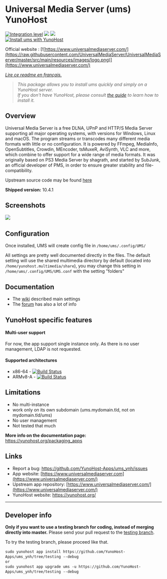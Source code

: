 # Universal Media Server (ums)  YunoHost


[![Integration level](https://dash.yunohost.org/integration/ums.svg)](https://dash.yunohost.org/appci/app/ums) ![](https://ci-apps.yunohost.org/ci/badges/ums.status.svg) ![](https://ci-apps.yunohost.org/ci/badges/ums.maintain.svg)  
[![Install ums with YunoHost](https://install-app.yunohost.org/install-with-yunohost.svg)](https://install-app.yunohost.org/?app=ums)

Official website : [![https://www.universalmediaserver.com/](https://raw.githubusercontent.com/UniversalMediaServer/UniversalMediaServer/master/src/main/resources/images/logo.png)](https://www.universalmediaserver.com/)

*[Lire ce readme en français.](./README_fr.md)*

> *This package allows you to install ums quickly and simply on a YunoHost server.  
If you don't have YunoHost, please consult [the guide](https://yunohost.org/#/install) to learn how to install it.*

## Overview

Universal Media Server is a free DLNA, UPnP and HTTP/S Media Server supporting all major operating systems, with versions for Windows, Linux and macOS.
The program streams or transcodes many different media formats with little or no configuration.
It is powered by FFmpeg, MediaInfo, OpenSubtitles, Crowdin, MEncoder, tsMuxeR, AviSynth, VLC and more, which combine to offer support for a wide range of media formats.
It was originally based on PS3 Media Server by shagrath, and started by SubJunk, an official developer of PMS, in order to ensure greater stability and file-compatibility.

Upstream source code may be found [here](https://github.com/UniversalMediaServer/UniversalMediaServer)

**Shipped version:** 10.4.1

## Screenshots

![](https://www.universalmediaserver.com/assets/img/web-interface.gif)

## Configuration

Once installed, UMS will create config file in `/home/ums/.config/UMS/`

All settings are pretty well documented directly in the files.
The default setting will use the shared multimedia directory by default (located into `/home/yunohost.multimedia/share`), you may change this setting in `/home/ums/.config/UMS/UMS.conf` with the setting "folders"



## Documentation

 * The [wiki](https://github.com/UniversalMediaServer/UniversalMediaServer/wiki) described main settings
 * The [forum](https://www.universalmediaserver.com/forum/) has also a lot of info


## YunoHost specific features

#### Multi-user support

For now, the app support single instance only.
As there is no user management, LDAP is not requested.


#### Supported architectures

* x86-64 - [![Build Status](https://ci-apps.yunohost.org/ci/logs/ums.svg)](https://ci-apps.yunohost.org/ci/apps/ums/)
* ARMv8-A - [![Build Status](https://ci-apps-arm.yunohost.org/ci/logs/ums.svg)](https://ci-apps-arm.yunohost.org/ci/apps/ums/)

## Limitations

 - No multi-instance
 - work only on its own subdomain (ums.mydomain.tld, not on mydomain.tld/ums)
 - No user management
 - Not tested that much


**More info on the documentation page:**  
https://yunohost.org/packaging_apps

## Links

 * Report a bug: https://github.com/YunoHost-Apps/ums_ynh/issues
 * App website: [https://www.universalmediaserver.com](https://www.universalmediaserver.com/)
 * Upstream app repository: [https://www.universalmediaserver.com/](https://www.universalmediaserver.com/)
 * YunoHost website: https://yunohost.org/

---

## Developer info

**Only if you want to use a testing branch for coding, instead of merging directly into master.**
Please send your pull request to the [testing branch](https://github.com/YunoHost-Apps/ums_ynh/tree/testing).

To try the testing branch, please proceed like that.
```
sudo yunohost app install https://github.com/YunoHost-Apps/ums_ynh/tree/testing --debug
or
sudo yunohost app upgrade ums -u https://github.com/YunoHost-Apps/ums_ynh/tree/testing --debug
```
